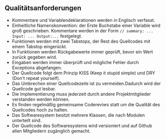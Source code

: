 ## Qualitätsanforderungen

* Kommentare und Variablendeklarationen werden in Englisch verfasst.
* Einheitliche Namenskonvention: der Erste Buchstabe einer Variable wird groß geschrieben. Kommentare werden in der Form `// summary: ... Input: ... Output:...` festgelegt.
* Funktionen werden mit zwei Tabstops, der Rest des Quellcodes mit einem Tabstop eingerückt.
* In Funktionen werden Rückgabewerte immer geprüft, bevor ein Wert zurück gegeben wird.
* Eingaben werden immer überprüft und mögliche Fehler durch Exceptions abgefangen.
* Der Quellcode folgt dem Prinzip KISS (Keep it stupid simple) und DRY (Don't repeat yourself).
* Das Umbrechen einer Quellcodezeile ist zu vermeiden.Dadurch wird der Quellcode gut lesbar.
* Die Implementierung muss jederzeit durch andere Projektmitglieder verstanden werden können.
* Es finden regelmäßig gemeinsame Codereviws statt um die Qualität des Quellcodes hoch zu halten.
* Das Softwaresystem besitzt mehrere Klassen, die nach Modulen unterteilt sind.
* Der Quellcode des Softwaresystems wird versioniert und auf Github allen Mitgliedern zugänglich gemacht.

